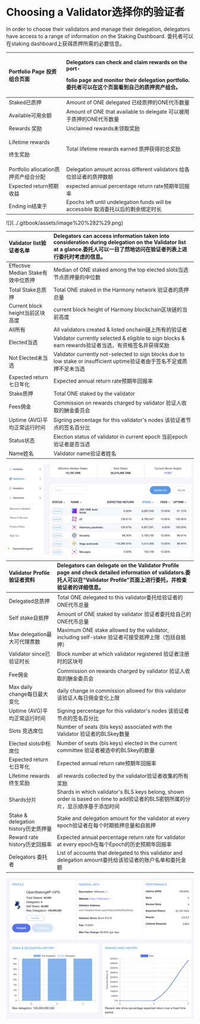 # Choosing a Validator选择你的验证者

In order to choose their validators and manage their delegation, delegators have access to a range of information on the Staking Dashboard. 委托者可以在staking dashboard上获得质押所需的必要信息。

<table>
  <thead>
    <tr>
      <th style="text-align:left"><b>Portfolio Page </b>&#x6295;&#x8D44;&#x7EC4;&#x5408;&#x9875;&#x9762;</th>
      <th
      style="text-align:left">
        <p>Delegators can check and claim rewards on the port-</p>
        <p>folio page and monitor their delegation portfolio. &#x59D4;&#x6258;&#x8005;&#x53EF;&#x4EE5;&#x5728;&#x8FD9;&#x4E2A;&#x9875;&#x9762;&#x770B;&#x5230;&#x81EA;&#x5DF1;&#x7684;&#x8D28;&#x62BC;&#x8D44;&#x4EA7;&#x7EC4;&#x5408;&#x3002;</p>
        </th>
    </tr>
  </thead>
  <tbody>
    <tr>
      <td style="text-align:left">Staked&#x5DF2;&#x8D28;&#x62BC;</td>
      <td style="text-align:left">Amount of ONE delegated &#x5DF2;&#x7ECF;&#x8D28;&#x62BC;&#x7684;ONE&#x4EE3;&#x5E01;&#x6570;&#x91CF;</td>
    </tr>
    <tr>
      <td style="text-align:left">Available&#x53EF;&#x7528;&#x4F59;&#x989D;</td>
      <td style="text-align:left">Amount of ONE that available to delegate &#x53EF;&#x4EE5;&#x88AB;&#x7528;&#x4E8E;&#x8D28;&#x62BC;&#x7684;ONE&#x4EE3;&#x5E01;&#x6570;&#x91CF;</td>
    </tr>
    <tr>
      <td style="text-align:left">Rewards &#x5956;&#x52B1;</td>
      <td style="text-align:left">Unclaimed rewards&#x672A;&#x9886;&#x53D6;&#x5956;&#x52B1;</td>
    </tr>
    <tr>
      <td style="text-align:left">
        <p>Lifetime rewards</p>
        <p>&#x7EC8;&#x751F;&#x5956;&#x52B1;</p>
      </td>
      <td style="text-align:left">Total lifetime rewards earned &#x8D28;&#x62BC;&#x83B7;&#x5F97;&#x7684;&#x603B;&#x5956;&#x52B1;</td>
    </tr>
    <tr>
      <td style="text-align:left">Portfolio allocation&#x8D28;&#x62BC;&#x8D44;&#x4EA7;&#x7EC4;&#x5408;&#x5206;&#x914D;</td>
      <td
      style="text-align:left">Delegation amount across different validators &#x7ED9;&#x5404;&#x4F4D;&#x9A8C;&#x8BC1;&#x8005;&#x7684;&#x8D28;&#x62BC;&#x6570;&#x989D;</td>
    </tr>
    <tr>
      <td style="text-align:left">Expected return&#x9884;&#x671F;&#x6536;&#x76CA;</td>
      <td style="text-align:left">expected annual percentage return rate&#x9884;&#x671F;&#x5E74;&#x56DE;&#x62A5;&#x7387;</td>
    </tr>
    <tr>
      <td style="text-align:left">Ending in&#x7ED3;&#x675F;&#x4E8E;</td>
      <td style="text-align:left">Epochs left until undelegation funds will be accessible &#x53D6;&#x6D88;&#x59D4;&#x6258;&#x4EE5;&#x540E;&#x7684;&#x5269;&#x4F59;&#x7ED1;&#x5B9A;&#x65F6;&#x957F;</td>
    </tr>
  </tbody>
</table>![](../.gitbook/assets/image%20%282%29.png)

| **Validator list验证者名单** | Delegators can access information taken into consideration during delegation on the Validator list at a glance.委托人可以一目了然地访问在验证者列表上进行委托时考虑的信息。 |
| :--- | :--- |
| Effective Median Stake有效中位质押 | Median of ONE staked among the top elected slots当选节点质押量的中位数 |
| Total Stake总质押 | Total ONE staked in the Harmony network 验证者的质押总量 |
| Current block height当前区块高度 | current block height of Harmony blockchain区块链的当前高度 |
| All所有 | All validators created & listed onchain链上所有的验证者 |
| Elected当选 | Validator currently selected & eligible to sign blocks & earn rewards验证者当选，有资格签名并获得奖励 |
| Not Elected未当选 | Validator currently not-selected to sign blocks due to low stake or insufficient uptime验证者由于签名不足或质押不足未当选 |
| Expected return七日年化 | Expected annual return rate预期年回报率 |
| Stake质押 | Total ONE staked by the validator |
| Fees佣金 | Commission on rewards charged by validator 验证人收取的酬金委员会 |
| Uptime \(AVG\)平均正常运行时间 | Signing percentage for this validator's nodes 该验证者节点的签名百分比 |
| Status状态 | Election status of validator in current epoch 当前epoch验证者是否当选 |
| Name姓名 | Validator name验证者姓名 |

![this screen shot is zoomed for demonstration purpose.](../.gitbook/assets/image%20%2824%29.png)

| **Validator Profile**验证者资料 | Delegators can delegate on the Validator Profile page and check detailed information of validators.委托人可以在“Validator Profile”页面上进行委托，并检查验证者的详细信息。 |
| :--- | :--- |
| Delegated总质押 | Total ONE delegated to this validator委托给验证者的ONE代币总量 |
| Self stake自抵押 | Amount of ONE staked by validator 验证者委托给自己的ONE代币总量 |
| Max delegation最大可代理票数 | Maximum ONE stake allowed by the validator, including self-stake 验证者可接受抵押上限（包括自抵押） |
| Validator since已验证时长 | Block number at which validator registered 验证者注册时的区块号 |
| Fee佣金 | Commission on rewards charged by validator 验证人收取的酬金委员会 |
| Max daily change每日最大变化  | daily change in commission allowed for this validator 该验证人每日佣金变化上限 |
| Uptime \(AVG\)平均正常运行时间 | Signing percentage for this validator's nodes 该验证者节点的签名百分比 |
| Slots 竞选席位 | Number of seats \(bls keys\) associated with the Validator 验证者的BLSkey数量 |
| Elected slots中标席位 | Number of seats \(bls keys\) elected in the current committee 验证者被选中的BLSkey的数量 |
| Expected return七日年化 | Expected annual return rate预期年回报率 |
| Lifetime rewards终生奖励 | all rewards collected by the validator验证者收集的所有奖励 |
| Shards分片 | Shards in which validator's BLS keys belong, shown order is based on time to add验证者的BLS密钥所属的分片，显示顺序基于添加时间   |
| Stake & delegation history历史质押量 | Stake and delegation amount for the validator at every epoch验证者在每个时期抵押总量和自抵押  |
| Reward rate history历史回报率 | Expected annual percentage return rate for validator at every epoch在每个Epoch的历史预期年回报率 |
| Delegators 委托者 | List of accounts that delegated to this validator and delegation amount委托给该验证者的账户名单和委托金额 |

![this screen shot is zoomed for demonstration purpose.](../.gitbook/assets/image%20%285%29.png)

